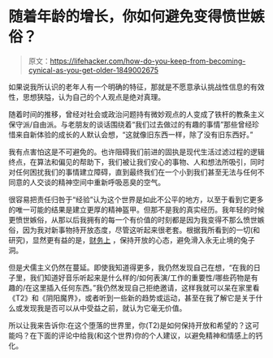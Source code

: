 # 随着年龄的增长，你如何避免变得愤世嫉俗？

> 原文：<https://lifehacker.com/how-do-you-keep-from-becoming-cynical-as-you-get-older-1849002675>

如果说我所认识的老年人有一个明确的特征，那就是不愿意承认挑战性信息的有效性，思想狭隘，认为自己的个人观点是绝对真理。



随着时间的推移，曾经对社会或政治问题持有微妙观点的人变成了铁杆的教条主义保守派/自由派。与老朋友的谈话围绕着“我们过去做过的有趣的事情”那些曾经珍惜来自新体验的成长的人默认会想，“这就像旧东西一样，除了没有旧东西好。”

我有点害怕这是不可避免的。也许阻碍我们前进的固执是现代生活过滤过程的逻辑终点，在算法和偏见的帮助下，我们被让我们安心的事物、人和想法所吸引，同时对任何困扰我们的事情建立障碍，直到最终我们在一个小到我们甚至无法与任何不同意的人交谈的精神空间中重新呼吸恶臭的空气。

很容易把责任归咎于“经验”认为这个世界是如此不公平的地方，以至于看到它更多的唯一可能的结果是建立更厚的精神盔甲。但那不是我的真实经历。我年轻的时候更愤世嫉俗，从那以后我拥有的每一个有价值的时刻都是因为我变得不那么愤世嫉俗，因为我对新事物持开放态度，尽管这听起来很老套。根据我所看到的一切(和研究)，显然更有益的是，[财务上](https://greatergood.berkeley.edu/article/item/why_cynicism_can_hold_you_back) ，保持开放的心态，避免滑入永无止境的兔子洞。

但是犬儒主义仍然在蔓延。即使我知道得更多，我仍然发现自己在想，“在我的日子里，我们知道好音乐听起来是什么样的/如何表演/工作的重要性/哪些药物是有趣的/在这里插入任何东西。”我仍然发现自己拒绝邀请，这样我就可以呆在家里看《T2》和《阴阳魔界》，或者听到一些新的趋势或运动，甚至在我了解它是关于什么或发现我是否可以从中受益之前，就认为它毫无价值。

所以让我来告诉你:在这个堕落的世界里，你(T2)是如何保持开放和希望的？这可能吗？在下面的评论中给我(和这个世界)你的个人建议，以避免精神和情感上的钙化。